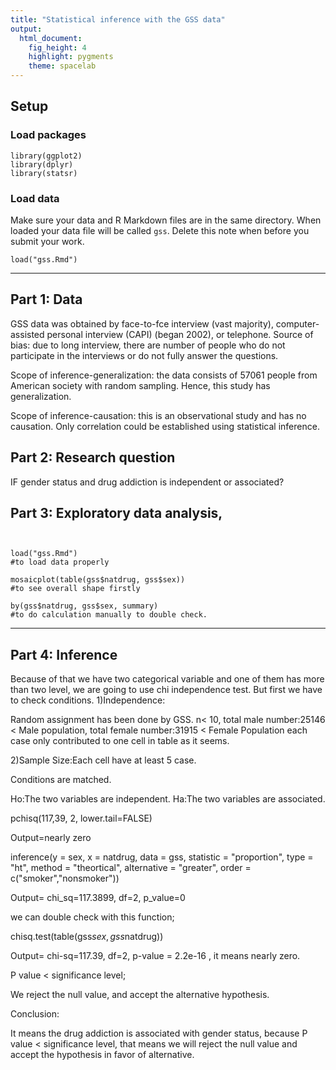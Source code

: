 ```yaml
---
title: "Statistical inference with the GSS data"
output: 
  html_document: 
    fig_height: 4
    highlight: pygments
    theme: spacelab
---
```


## Setup

### Load packages

```{r load-packages, message = FALSE}
library(ggplot2)
library(dplyr)
library(statsr)
```

### Load data

Make sure your data and R Markdown files are in the same directory. When loaded
your data file will be called `gss`. Delete this note when before you submit 
your work. 

```{r load-data}
load("gss.Rmd")
```



* * *

## Part 1: Data


GSS data was obtained by face-to-fce interview (vast majority), computer-assisted personal interview (CAPI) (began 2002), or telephone. Source of bias: due to long interview, there are number of people who do not participate in the interviews or do not fully answer the questions.

Scope of inference-generalization: the data consists of 57061 people from American society with random sampling. Hence, this study has generalization.

Scope of inference-causation: this is an observational study and has no causation. Only correlation could be established using statistical inference.

## Part 2: Research question

IF gender status and drug addiction is independent or associated?


## Part 3: Exploratory data analysis,

```{r}


load("gss.Rmd")
#to load data properly

mosaicplot(table(gss$natdrug, gss$sex)) 
#to see overall shape firstly

by(gss$natdrug, gss$sex, summary) 
#to do calculation manually to double check.

```


* * *

## Part 4: Inference

Because of that we have two categorical variable and one of them has more than two level, we are going to use chi independence test.
But first we have to check conditions.
1)Independence:

Random assignment has been done by GSS.
n< 10, total male number:25146 < Male population, total female number:31915 < Female Population
each case only contributed to  one cell in table as it seems.

2)Sample Size:Each cell have at least 5 case.

Conditions are matched.

Ho:The two variables are independent.
Ha:The two variables are associated.




pchisq(117,39, 2, lower.tail=FALSE)

Output=nearly zero

inference(y = sex, x = natdrug, data = gss, statistic = "proportion", type = "ht", method = "theortical", alternative = "greater", order = c("smoker","nonsmoker"))

Output= chi_sq=117.3899, df=2, p_value=0

we can double check with this function;

chisq.test(table(gss$sex, gss$natdrug))

Output= chi-sq=117.39, df=2, p-value = 2.2e-16 , it means nearly zero.



P value < significance level;

We reject the null value, and accept the alternative hypothesis.

Conclusion:

It means the drug addiction is associated with gender status, because P value < significance level, that means we will reject the null value and accept the hypothesis
in favor of alternative.






